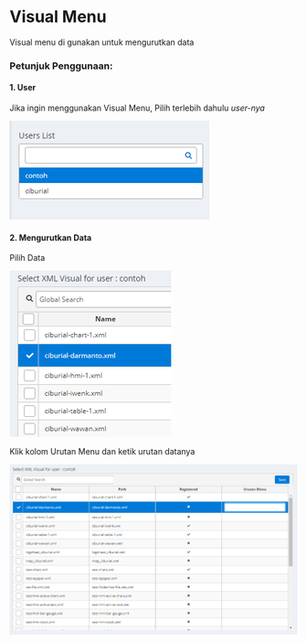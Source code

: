 # Visual Menu

Visual menu di gunakan untuk mengurutkan data

### Petunjuk Penggunaan:

#### 1. User

Jika ingin menggunakan Visual Menu, Pilih terlebih dahulu _user-nya_

![](media/mamvu.png)

#### 2. Mengurutkan Data

Pilih Data

![](media/mamvu2.png)

Klik kolom Urutan Menu dan ketik urutan datanya

![](media/mamvu3.png)
